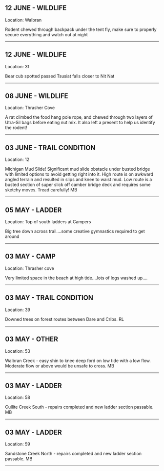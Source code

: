 ## 12 JUNE - WILDLIFE
Location: Walbran

Rodent chewed through backpack under the tent fly, make sure to properly secure everything and watch out at night

---

## 12 JUNE - WILDLIFE
Location: 31

Bear cub spotted passed Tsusiat falls closer to Nit Nat

---

## 08 JUNE - WILDLIFE
Location: Thrasher Cove

A rat climbed the food hang pole rope, and chewed through two layers of Utra-Sil bags before eating nut mix. It also left a present to help us identify the rodent! 

---

## 03 JUNE - TRAIL CONDITION
Location: 12

Michigan Mud Slide! Significant mud slide obstacle under busted bridge with limited options to avoid getting right into it. High route is on awkward angled terrain and resulted in slips and knee to waist mud. Low route is a busted section of super slick off camber bridge deck and requires some sketchy moves. Tread carefully! MB

---

## 05 MAY - LADDER
Location: Top of south ladders at Campers

Big tree down across trail….some creative gymnastics required to get around

---

## 03 MAY - CAMP
Location: Thrasher cove

Very limited space in the beach at high tide….lots of logs washed up….

---

## 03 MAY - TRAIL CONDITION
Location: 39

Downed trees on forest routes between Dare and Cribs. RL

---

## 03 MAY - OTHER
Location: 53

Walbran Creek - easy shin to knee deep ford on low tide with a low flow. Moderate flow or above would be unsafe to cross. MB

---

## 03 MAY - LADDER
Location: 58

Cullite Creek South - repairs completed and new ladder section passable. MB

---

## 03 MAY - LADDER
Location: 59

Sandstone Creek North - repairs completed and new ladder section passable. MB 

---

